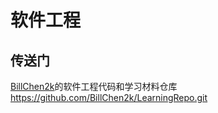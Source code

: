 

# 软件工程



## 传送门

[BillChen2k](https://github.com/BillChen2k)的软件工程代码和学习材料仓库 https://github.com/BillChen2k/LearningRepo.git